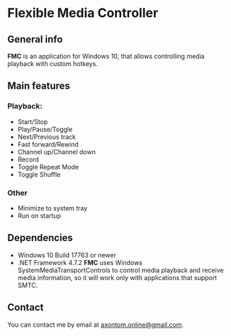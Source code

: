 # Flexible Media Controller

## General info
**FMC** is an application for Windows 10, that allows controlling media playback with custom hotkeys.

## Main features
### Playback:
 - Start/Stop
 - Play/Pause/Toggle
 - Next/Previous track
 - Fast forward/Rewind
 - Channel up/Channel down
 - Record
 - Toggle Repeat Mode
 - Toggle Shuffle

### Other
 - Minimize to system tray
 - Run on startup

## Dependencies
- Windows 10 Build 17763 or newer
- .NET Framework 4.7.2
**FMC** uses Windows SystemMediaTransportControls to control media playback and receive media information, so it will work only with applications that support SMTC.

## Contact
You can contact me by email at axontom.online@gmail.com.